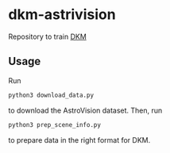 # dkm-astrivision

Repository to train [DKM](https://github.com/Parskatt/DKM)

## Usage

Run

```sh
python3 download_data.py
```

to download the AstroVision dataset. Then, run

```sh
python3 prep_scene_info.py
```
to prepare data in the right format for DKM.
